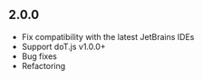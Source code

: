 ## 2.0.0

* Fix compatibility with the latest JetBrains IDEs
* Support doT.js v1.0.0+
* Bug fixes
* Refactoring